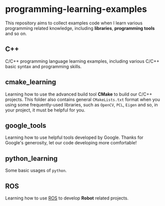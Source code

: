 # programming-learning-examples
This repository aims to collect examples code when I learn various programming related knowledge, including **libraries**, **programming tools** and so on.

## C++

C/C++ programming language learning examples, including various C/C++ basic syntax and programming skills.

## cmake_learning

Learning how to use the advanced build tool **CMake** to build our C/C++ projects. This folder also contains general `CMakeLists.txt`  format when you using some frequently-used libraries, such as `OpenCV`, `PCL`, `Eigen` and so, in your project,  it must be helpful for you.

## google_tools

Learning how to use helpful tools developed by Google. Thanks for Google's generosity, let our code developing more comfortable!

## python_learning

Some basic usages of `python`.

## ROS

Learning how to use [ROS](https://www.ros.org/) to develop **Robot** related projects.